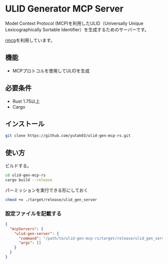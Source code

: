 # ULID Generator MCP Server

Model Context Protocol (MCP)を利用したULID（Universally Unique Lexicographically Sortable Identifier）を生成するためのサーバーです。

[rmcp](https://github.com/modelcontextprotocol/rust-sdk)を利用しています。


## 機能

- MCPプロトコルを使用してULIDを生成

## 必要条件

- Rust 1.75以上
- Cargo

## インストール

```bash
git clone https://github.com/yutak03/ulid-gen-mcp-rs.git
```

## 使い方

ビルドする。

```bash
cd ulid-gen-mcp-rs
cargo build --release
```

パーミッションを実行できる形にしておく

```bash
chmod +x ./target/release/ulid_gen_server
```

### 設定ファイルを記載する


```json
{
  "mcpServers": {
    "ulid-gen-server": {
      "command": "/path/to/ulid-gen-mcp-rs/target/release/ulid_gen_server",
      "args": []
    }
  }
}
```